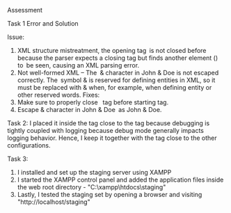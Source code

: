 Assessment

Task 1
Error and Solution

Issue:
  1. XML structure mistreatment, the <database> opening tag is not closed before <api> because the parser expects a closing tag <database> but finds another element (<api>)  to be seen, causing an XML parsing error.
  2. Not well-formed XML – The & character in John & Doe is not escaped correctly. The symbol & is reserved for defining entities in XML, so it must be replaced with & when, for example, when defining entity or other reserved words.
Fixes:
  1. Make sure to properly close <database> tag before starting <api> tag.
  2. Escape & character in John & Doe as John &amp; Doe.

Task 2:
  I placed it inside the <settings> tag close to the <logging> tag because debugging is tightly coupled with logging because debug mode generally impacts logging behavior. Hence, I keep it together with the <logging> tag close to the other configurations.

Task 3:
  1. I installed and set up the staging server using XAMPP
  2. I started the XAMPP control panel and added the application files inside the web root directory - "C:\xampp\htdocs\staging"
  3. Lastly, I tested the staging set by opening a browser and visiting "http://localhost/staging"
